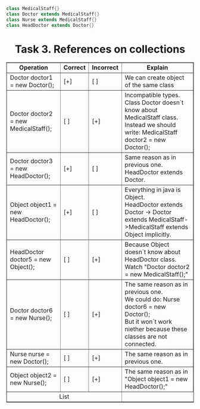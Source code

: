```java
class MedicalStaff{}
class Doctor extends MedicalStaff{}
class Nurse extends MedicalStaff{}
class HeadDoctor extends Doctor{}
```

<h1 align = "center">Task 3. References on collections</h1>
<table border="1">
	<tr align = "center">
		<td><b>Operation</b></td>
		<td><b>Correct</b></td>
		<td><b>Incorrect</b></td>
		<td><b>Explain</b></td>
	</tr>
	<tr>
		<td>Doctor doctor1 = new Doctor();</td>
		<td>[+]</td>
		<td>[ ]</td>
		<td>We can create object of the same class</td>
	</tr>
	<tr>
		<td>Doctor doctor2 = new MedicalStaff();</td>
		<td>[ ]</td>
		<td>[+]</td>
		<td>
			Incompatible types.<br>
			Class Doctor doesn`t know about MedicalStaff class.<br>
			Instead we should write: MedicalStaff doctor2 = new Doctor();
		</td>
	</tr>
	<tr>
		<td>Doctor doctor3 = new HeadDoctor();</td>
		<td>[+]</td>
		<td>[ ]</td>
		<td>
			Same reason as in previous one.<br>
			HeadDoctor extends Doctor.
		</td>
	</tr>
	<tr>
		<td>Object object1 = new HeadDoctor();</td>
		<td>[+]</td>
		<td>[ ]</td>
		<td>
			Everything in java is Object.<br>
			HeadDoctor extends Doctor -> Doctor extends MedicalStaff->MedicalStaff extends Object implicitly.
		</td>
	</tr>
	<tr>
		<td>HeadDoctor doctor5 = new Object();</td>
		<td>[ ]</td>
		<td>[+]</td>
		<td>
			Because Object doesn`t know about HeadDoctor class.<br>
			Watch "Doctor doctor2 = new MedicalStaff();"
		</td>
	</tr>
	<tr>
		<td>Doctor doctor6 = new Nurse();</td>
		<td>[ ]</td>
		<td>[+]</td>
		<td>
			The same reason as in previous one.<br>
			We could do: Nurse doctor6 = new Doctor();<br>
			But it won`t work niether because these classes are not connected.
		</td>
	</tr>
	<tr>
		<td>Nurse nurse = new Doctor();</td>
		<td>[ ]</td>
		<td>[+]</td>
		<td>
			The same reason as in previous one.<br>
		</td>
	</tr>
	<tr>
		<td>Object object2 = new Nurse();</td>
		<td>[ ]</td>
		<td>[+]</td>
		<td>
			The same reason as in "Object object1 = new HeadDoctor();"
		</td>
	</tr>
	<tr>
		<td colspan="3" align = "center">List</td>
	</tr>
</table>